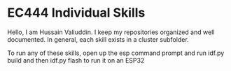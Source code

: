 # EC444 Individual Skills

Hello, I am Hussain Valiuddin. I keep my repositories organized and well documented. In general, each skill exists in a cluster subfolder.

To run any of these skills, open up the esp command prompt and run idf.py build and then idf.py flash to run it on an ESP32